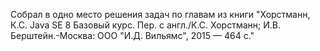 Собрал в одно место решения задач по главам из книги "Хорстманн, К.С. Java SE 8 Базовый курс. Пер. с англ./К.С. Хорстманн; И.В. Берштейн.-Москва: ООО "И.Д. Вильямс", 2015 — 464 с."